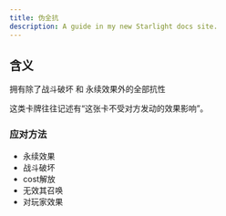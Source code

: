 ```yaml
---
title: 伪全抗
description: A guide in my new Starlight docs site.
---
```


## 含义

拥有除了战斗破坏 和 永续效果外的全部抗性

这类卡牌往往记述有“这张卡不受对方发动的效果影响”。

### 应对方法

- 永续效果
- 战斗破坏
- cost解放
- 无效其召唤
- 对玩家效果
